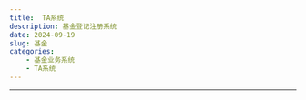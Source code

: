 ```yaml
---
title:  TA系统
description: 基金登记注册系统
date: 2024-09-19
slug: 基金
categories:
    - 基金业务系统
    - TA系统
---
```

---